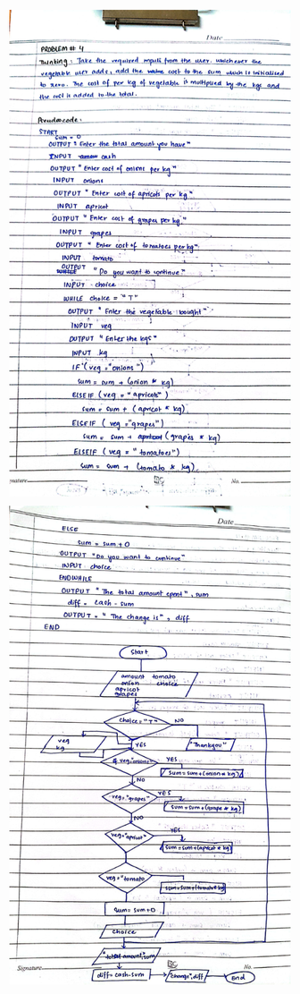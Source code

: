 ![Q4_1](https://github.com/Areeba2024/k240005/blob/dff1844629f91106817c304c7013a9cfbaeae204/PF%20Theory%20Assignment/Assign1/Q4_1.jpg)

![Q4_2](https://github.com/Areeba2024/k240005/blob/dff1844629f91106817c304c7013a9cfbaeae204/PF%20Theory%20Assignment/Assign1/Q4_2.jpg)
